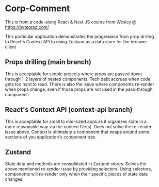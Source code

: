 # Corp-Comment

This is from a code-along React & Next.JS course from Wesley @ https://bytegrad.com/

This particular application demonstrates the progression from prop drilling to React's Context API to using Zustand as a data store for the broswer client

## Props drilling (main branch)

This is acceptable for simple projects where props are passed down through 1-2 layers of nested components. Tech debt accrues when code gets too hard to read. There is also the issue where components re-render when props change, even if those props are not used in the pass-through component.

## React's Context API (context-api branch)

This is acceptable for small to mid-sized apps as it organizes state in a more reasonable way via the context file(s). Does not solve the re-render issue above. Context is ultimately a component that wraps around some sections of you application's component tree.

## Zustand

State data and methods are consolidated in Zustand stores. Solves the above mentioned re-render issue by providing selectors. Using selectors, components will re-render only when their specific pieces of state data changes.
